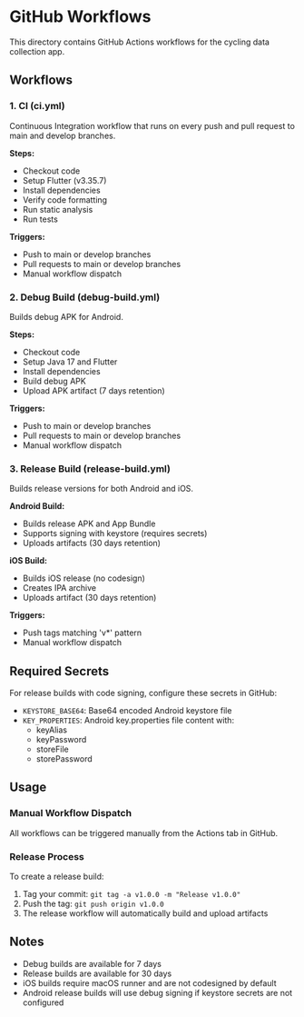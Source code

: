 # GitHub Workflows

This directory contains GitHub Actions workflows for the cycling data collection app.

## Workflows

### 1. CI (ci.yml)
Continuous Integration workflow that runs on every push and pull request to main and develop branches.

**Steps:**
- Checkout code
- Setup Flutter (v3.35.7)
- Install dependencies
- Verify code formatting
- Run static analysis
- Run tests

**Triggers:**
- Push to main or develop branches
- Pull requests to main or develop branches
- Manual workflow dispatch

### 2. Debug Build (debug-build.yml)
Builds debug APK for Android.

**Steps:**
- Checkout code
- Setup Java 17 and Flutter
- Install dependencies
- Build debug APK
- Upload APK artifact (7 days retention)

**Triggers:**
- Push to main or develop branches
- Pull requests to main or develop branches
- Manual workflow dispatch

### 3. Release Build (release-build.yml)
Builds release versions for both Android and iOS.

**Android Build:**
- Builds release APK and App Bundle
- Supports signing with keystore (requires secrets)
- Uploads artifacts (30 days retention)

**iOS Build:**
- Builds iOS release (no codesign)
- Creates IPA archive
- Uploads artifact (30 days retention)

**Triggers:**
- Push tags matching 'v*' pattern
- Manual workflow dispatch

## Required Secrets

For release builds with code signing, configure these secrets in GitHub:

- `KEYSTORE_BASE64`: Base64 encoded Android keystore file
- `KEY_PROPERTIES`: Android key.properties file content with:
  - keyAlias
  - keyPassword
  - storeFile
  - storePassword

## Usage

### Manual Workflow Dispatch
All workflows can be triggered manually from the Actions tab in GitHub.

### Release Process
To create a release build:
1. Tag your commit: `git tag -a v1.0.0 -m "Release v1.0.0"`
2. Push the tag: `git push origin v1.0.0`
3. The release workflow will automatically build and upload artifacts

## Notes

- Debug builds are available for 7 days
- Release builds are available for 30 days
- iOS builds require macOS runner and are not codesigned by default
- Android release builds will use debug signing if keystore secrets are not configured
